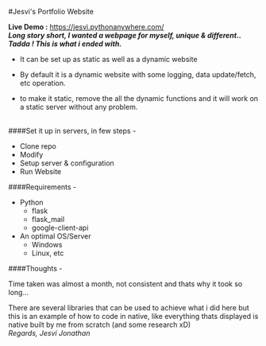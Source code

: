 #Jesvi's Portfolio Website

<b>Live Demo :</b> https://jesvi.pythonanywhere.com/
<br>
<i><b>Long story short, I wanted a webpage for myself, unique & different..<br>Tadda ! This is what i ended with.</b></i>
<br>

- It can be set up as static as well as a dynamic website

- By default it is a dynamic website with some logging, data update/fetch, etc operation.

- to make it static, remove the all the dynamic functions and it will work on a static server without any problem.<br><br>

####Set it up in servers, in few steps -

- Clone repo
- Modify
- Setup server & configuration
- Run Website
  <br>

####Requirements -

- Python
  - flask
  - flask_mail
  - google-client-api
- An optimal OS/Server
  - Windows
  - Linux, etc
    <br>

####Thoughts -

Time taken was almost a month, not consistent and thats why it took so long...

There are several libraries that can be used to achieve what i did here but this is an example of how to code in native, like everything thats displayed is native built by me from scratch (and some research xD)
<br><i>
Regards,
Jesvi Jonathan</i>
